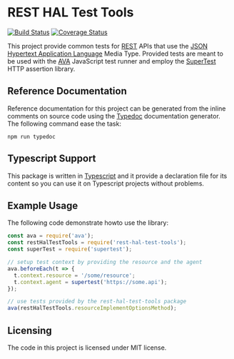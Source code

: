 # REST HAL Test Tools
[![Build Status](https://travis-ci.org/zephyrec/rest-hal-test-tools.svg?branch=master)](https://travis-ci.org/zephyrec/rest-hal-test-tools)
[![Coverage Status](https://coveralls.io/repos/github/zephyrec/rest-hal-test-tools/badge.svg?branch=master)](https://coveralls.io/github/zephyrec/rest-hal-test-tools?branch=master)

This project provide common tests for [REST][rest] APIs that use the
[JSON Hypertext Application Language][hal] Media Type. Provided tests
are meant to be used with the [AVA][ava] JavaScript test runner and
employ the [SuperTest][supertest] HTTP assertion library.

## Reference Documentation
Reference documentation for this project can be generated from the
inline comments on source code using the [Typedoc][typedoc]
documentation generator. The following command ease the task:

    npm run typedoc

## Typescript Support
This package is written in [Typescript][typescript] and it provide a
declaration file for its content so you can use it on Typescript
projects without problems.

## Example Usage
The following code demonstrate howto use the library:

```javascript
const ava = require('ava');
const restHalTestTools = require('rest-hal-test-tools');
const superTest = require('supertest');

// setup test context by providing the resource and the agent
ava.beforeEach(t => {
  t.context.resource = '/some/resource';
  t.context.agent = supertest('https://some.api');
});

// use tests provided by the rest-hal-test-tools package
ava(restHalTestTools.resourceImplementOptionsMethod);
```

## Licensing

The code in this project is licensed under MIT license.

[ava]: https://github.com/avajs
[hal]: https://tools.ietf.org/html/draft-kelly-json-hal-08
[rest]: https://en.wikipedia.org/wiki/Representational_state_transfer
[supertest]: https://github.com/visionmedia/supertest
[typedoc]: http://typedoc.org/
[typescript]: https://www.typescriptlang.org/
